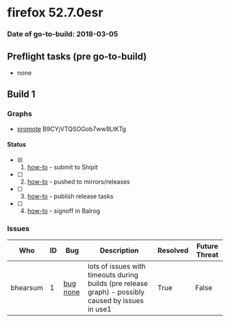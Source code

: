 # firefox 52.7.0esr

### Date of go-to-build: 2018-03-05

## Preflight tasks (pre go-to-build)
- none

## Build 1  

### Graphs
* [promote](https://tools.taskcluster.net/push-inspector/#/B9CYjVTQSOGob7ww9LtKTg) B9CYjVTQSOGob7ww9LtKTg


#### Status
- [x] 1.  [how-to](https://wiki.mozilla.org/Release:Release_Automation_on_Mercurial:Starting_a_Release#Submit_to_Ship_It)  - submit to Shipit
- [ ] 2.  [how-to](https://github.com/mozilla-releng/releasewarrior-2.0/blob/master/old-how-tos/relpro.md#2-push-to-releases-dir-mirrors)  - pushed to mirrors/releases
- [ ] 3.  [how-to](https://github.com/mozilla-releng/releasewarrior-2.0/blob/master/old-how-tos/relpro.md#4-publish-release)  - publish release tasks
- [ ] 4.  [how-to](https://github.com/mozilla-releng/releasewarrior-2.0/blob/master/old-how-tos/relpro.md#3-signoffs)  - signoff in Balrog

### Issues
| Who                 | ID               | Bug                                                                 | Description                | Resolved                | Future Threat                |
| ------------------- | ---------------- | ------------------------------------------------------------------- | -------------------------- | ----------------------- | ---------------------------- |
| bhearsum  | 1 | [bug none](https://bugzil.la/none)        | lots of issues with timeouts during builds (pre release graph) - possibly caused by issues in use1 | True | False |

